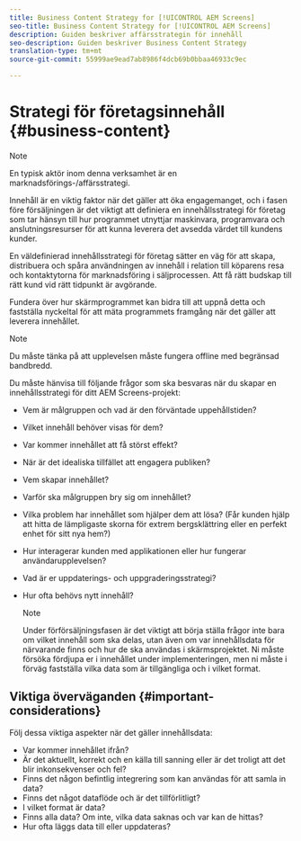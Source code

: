 ```yaml
---
title: Business Content Strategy for [!UICONTROL AEM Screens]
seo-title: Business Content Strategy for [!UICONTROL AEM Screens]
description: Guiden beskriver affärsstrategin för innehåll
seo-description: Guiden beskriver Business Content Strategy
translation-type: tm+mt
source-git-commit: 55999ae9ead7ab8986f4dcb69b0bbaa46933c9ec

---
```



# Strategi för företagsinnehåll {#business-content}

>[!NOTE]
>
>En typisk aktör inom denna verksamhet är en marknadsförings-/affärsstrategi.

Innehåll är en viktig faktor när det gäller att öka engagemanget, och i fasen före försäljningen är det viktigt att definiera en innehållsstrategi för företag som tar hänsyn till hur programmet utnyttjar maskinvara, programvara och anslutningsresurser för att kunna leverera det avsedda värdet till kundens kunder.

En väldefinierad innehållsstrategi för företag sätter en väg för att skapa, distribuera och spåra användningen av innehåll i relation till köparens resa och kontaktytorna för marknadsföring i säljprocessen. Att få rätt budskap till rätt kund vid rätt tidpunkt är avgörande.

Fundera över hur skärmprogrammet kan bidra till att uppnå detta och fastställa nyckeltal för att mäta programmets framgång när det gäller att leverera innehållet.

>[!NOTE]
>
>Du måste tänka på att upplevelsen måste fungera offline med begränsad bandbredd.

Du måste hänvisa till följande frågor som ska besvaras när du skapar en innehållsstrategi för ditt AEM Screens-projekt:

* Vem är målgruppen och vad är den förväntade uppehållstiden?
* Vilket innehåll behöver visas för dem?
* Var kommer innehållet att få störst effekt?
* När är det idealiska tillfället att engagera publiken?
* Vem skapar innehållet?
* Varför ska målgruppen bry sig om innehållet?
* Vilka problem har innehållet som hjälper dem att lösa? (Får kunden hjälp att hitta de lämpligaste skorna för extrem bergsklättring eller en perfekt enhet för sitt nya hem?)
* Hur interagerar kunden med applikationen eller hur fungerar användarupplevelsen?
* Vad är er uppdaterings- och uppgraderingsstrategi?
* Hur ofta behövs nytt innehåll?

   >[!NOTE]
   >
   >Under förförsäljningsfasen är det viktigt att börja ställa frågor inte bara om vilket innehåll som ska delas, utan även om var innehållsdata för närvarande finns och hur de ska användas i skärmsprojektet. Ni måste försöka fördjupa er i innehållet under implementeringen, men ni måste i förväg fastställa vilka data som är tillgängliga och i vilket format.

## Viktiga överväganden {#important-considerations}

Följ dessa viktiga aspekter när det gäller innehållsdata:

* Var kommer innehållet ifrån?
* Är det aktuellt, korrekt och en källa till sanning eller är det troligt att det blir inkonsekvenser och fel?
* Finns det någon befintlig integrering som kan användas för att samla in data?
* Finns det något dataflöde och är det tillförlitligt?
* I vilket format är data?
* Finns alla data? Om inte, vilka data saknas och var kan de hittas?
* Hur ofta läggs data till eller uppdateras?
